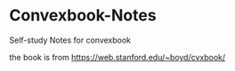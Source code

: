 # Convexbook-Notes
Self-study Notes for convexbook

the book is from https://web.stanford.edu/~boyd/cvxbook/
